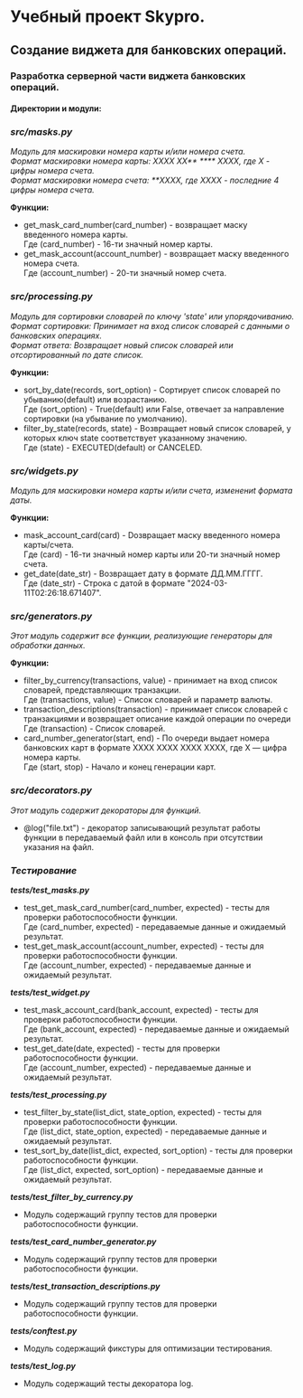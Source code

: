 # Учебный проект Skypro.

## Создание виджета для банковских операций.

### Разработка серверной части виджета банковских операций.

#### __Директории и модули:__

### ***__src/masks.py__***
_Модуль для маскировки номера карты и/или номера счета._\
_Формат маскировки номера карты: XXXX XX** **** XXXX, где X - цифры номера счета._\
_Формат маскировки номера счета: **XXXX, где XXXX - последние 4 цифры номера счета._

__Функции:__
* get_mask_card_number(card_number) - возвращает маску введенного номера карты.\
Где (card_number) - 16-ти значный номер карты.
* get_mask_account(account_number) - возвращает маску введенного номера счета.\
Где (account_number) - 20-ти значный номер счета.

### ***__src/processing.py__***
_Модуль для сортировки словарей по ключу 'state' или упорядочиванию._\
_Формат сортировки: Принимает на вход список словарей с данными о банковских операциях._\
_Формат ответа: Возвращает новый список словарей или отсортированный по дате список._

__Функции:__
* sort_by_date(records, sort_option) - Сортирует список словарей по убыванию(default) или возрастанию.\
Где (sort_option) - True(default) или False, отвечает за направление сортировки (на убывание по умолчанию).
* filter_by_state(records, state) - Возвращает новый список словарей, у которых ключ state соответствует указанному значению.\
Где (state) - EXECUTED(default) or CANCELED.

### ***__src/widgets.py__***
_Модуль для маскировки номера карты и/или счета, изменениt формата даты._

__Функции:__
* mask_account_card(card) - Dозвращает маску введенного номера карты/счета.\
Где (card) - 16-ти значный номер карты или 20-ти значный номер счета.
* get_date(date_str) - Возвращает дату в формате ДД.ММ.ГГГГ.\
Где (date_str) - Строка с датой в формате "2024-03-11T02:26:18.671407".

### ***__src/generators.py__***
_Этот модуль содержит все функции, реализующие генераторы для обработки данных._

__Функции:__
* filter_by_currency(transactions, value) - принимает на вход список словарей, представляющих транзакции.\
Где (transactions, value) - Список словарей и параметр валюты.
* transaction_descriptions(transaction) - принимает список словарей с транзакциями и возвращает описание каждой операции по очереди\
Где (transaction) - Список словарей.
* card_number_generator(start, end) - По очереди выдает номера банковских карт в формате XXXX XXXX XXXX XXXX, где X — цифра номера карты.\
Где (start, stop) - Начало и конец генерации карт.

### ***__src/decorators.py__***
_Этот модуль содержит декораторы для функций._
* @log("file.txt") - декоратор записывающий результат работы функции в передаваемый файл или в консоль при отсутствии указания на файл.

### ***__Тестирование__***
***tests/test_masks.py***
* test_get_mask_card_number(card_number, expected) - тесты для проверки работоспособности функции.\
Где (card_number, expected) - передаваемые данные и ожидаемый результат.
* test_get_mask_account(account_number, expected) - тесты для проверки работоспособности функции.\
Где (account_number, expected) - передаваемые данные и ожидаемый результат.

***tests/test_widget.py***
* test_mask_account_card(bank_account, expected) - тесты для проверки работоспособности функции.\
Где (bank_account, expected) - передаваемые данные и ожидаемый результат.
* test_get_date(date, expected) - тесты для проверки работоспособности функции.\
Где (account_number, expected) - передаваемые данные и ожидаемый результат.

***tests/test_processing.py***
* test_filter_by_state(list_dict, state_option, expected) - тесты для проверки работоспособности функции.\
Где (list_dict, state_option, expected) - передаваемые данные и ожидаемый результат.
* test_sort_by_date(list_dict, expected, sort_option) - тесты для проверки работоспособности функции.\
Где (list_dict, expected, sort_option) - передаваемые данные и ожидаемый результат.

***tests/test_filter_by_currency.py***
* Модуль содержащий группу тестов для проверки работоспособности функции.

***tests/test_card_number_generator.py***
* Модуль содержащий группу тестов для проверки работоспособности функции.

***tests/test_transaction_descriptions.py***
* Модуль содержащий группу тестов для проверки работоспособности функции.

***tests/conftest.py***
* Модуль содержащий фикстуры для оптимизации тестирования.

***tests/test_log.py***
* Модуль содержащий тесты декоратора log.
